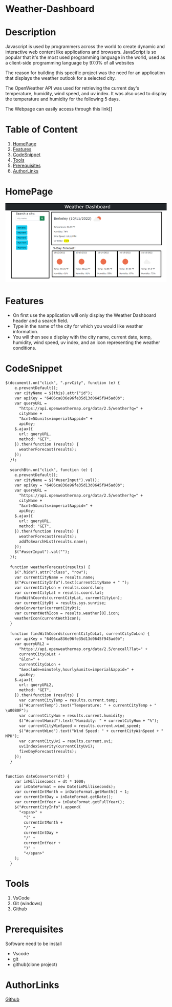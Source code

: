 # Weather-Dashboard

# Description

Javascript is used by programmers across the world to create dynamic and interactive web content like applications and browsers. JavaScript is so popular that it's the most used programming language in the world, used as a client-side programming language by 97.0% of all websites

The reason for building this specific project was the need for an application that displays the weather outlook for a selected city.

The OpenWeather API was used for retrieving the current day's temperature, humidity, wind speed, and uv index. It was also used to display the temperature and humidity for the following 5 days.

The Webpage can easily access through this link[]

# Table of Content

1. [HomePage](#homepage)
2. [Features](#features)
3. [CodeSnippet](#codesnippet)
4. [Tools](#tools)
5. [Prerequisites](#prerequisites)
6. [AuthorLinks](#authorlinks)

# HomePage

![pic](./assets/images/2.PNG)

# Features

- On first use the application will only display the Weather Dashboard header and a search field.
- Type in the name of the city for which you would like weather information.
- You will then see a display with the city name, current date, temp, humidity, wind speed, uv index, and an icon representing the weather conditions.

# CodeSnippet

```get city coordinates
$(document).on("click", ".prvCity", function (e) {
    e.preventDefault();
    var cityName = $(this).attr("id");
    var apiKey = "6406ca836e96fe35d13d0645f945ad0b";
    var queryURL =
      "https://api.openweathermap.org/data/2.5/weather?q=" +
      cityName +
      "&cnt=5&units=imperial&appid=" +
      apiKey;
    $.ajax({
      url: queryURL,
      method: "GET",
    }).then(function (results) {
      weatherForecast(results);
    });
  });

  searchBtn.on("click", function (e) {
    e.preventDefault();
    var cityName = $("#userInput").val();
    var apiKey = "6406ca836e96fe35d13d0645f945ad0b";
    var queryURL =
      "https://api.openweathermap.org/data/2.5/weather?q=" +
      cityName +
      "&cnt=5&units=imperial&appid=" +
      apiKey;
    $.ajax({
      url: queryURL,
      method: "GET",
    }).then(function (results) {
      weatherForecast(results);
      addToSearchHist(results.name);
    });
    $("#userInput").val("");
  });

  function weatherForecast(results) {
    $(".hide").attr("class", "row");
    var currentCityName = results.name;
    $("#currentCityInfo").text(currentCityName + " ");
    var currentCityLon = results.coord.lon;
    var currentCityLat = results.coord.lat;
    findWithCoords(currentCityLat, currentCityLon);
    var currentCityDt = results.sys.sunrise;
    dateConverter(currentCityDt);
    var currentWethIcon = results.weather[0].icon;
    weatherIcon(currentWethIcon);
  }

  function findWithCoords(currentCityCoLat, currentCityCoLon) {
    var apiKey = "6406ca836e96fe35d13d0645f945ad0b";
    var queryURL2 =
      "https://api.openweathermap.org/data/2.5/onecall?lat=" +
      currentCityCoLat +
      "&lon=" +
      currentCityCoLon +
      "&exclude=minutely,hourly&units=imperial&appid=" +
      apiKey;
    $.ajax({
      url: queryURL2,
      method: "GET",
    }).then(function (results) {
      var currentCityTemp = results.current.temp;
      $("#currentTemp").text("Temperature: " + currentCityTemp + " \u00B0F");
      var currentCityHum = results.current.humidity;
      $("#currentHumid").text("Humidity: " + currentCityHum + "%");
      var currentCityWinSpeed = results.current.wind_speed;
      $("#currentWind").text("Wind Speed: " + currentCityWinSpeed + " MPH");
      var currentCityUvi = results.current.uvi;
      uviIndexSeverity(currentCityUvi);
      fiveDayForecast(results);
    });
  }


```

```convertint unix time to actual date
function dateConverter(dt) {
    var inMilliseconds = dt * 1000;
    var inDateFormat = new Date(inMilliseconds);
    var currentIntMonth = inDateFormat.getMonth() + 1;
    var currentIntDay = inDateFormat.getDate();
    var currentIntYear = inDateFormat.getFullYear();
    $("#currentCityInfo").append(
      "<span>" +
        "(" +
        currentIntMonth +
        "/" +
        currentIntDay +
        "/" +
        currentIntYear +
        ")" +
        "</span>"
    );
  }

```

# Tools

1. VsCode
2. Git (windows)
3. Github

# Prerequisites

Software need to be install

- Vscode
- git
- github(clone project)

# AuthorLinks

[Github](https://github.com/akash2040/Weather-Dashboard)
